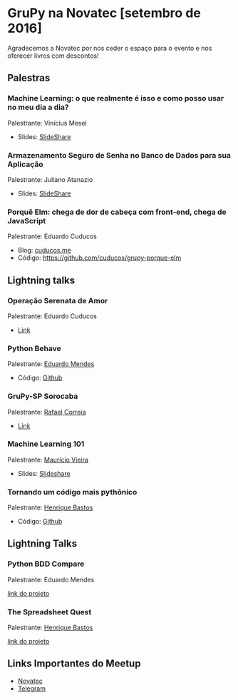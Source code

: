 # GruPy na Novatec [setembro de 2016]

Agradecemos a Novatec por nos ceder o espaço para o evento e nos oferecer livros com descontos!

## Palestras

### Machine Learning: o que realmente é isso e como posso usar no meu dia a dia?
Palestrante: Vinícius Mesel

* Slides: [SlideShare](http://pt.slideshare.net/ViniciusMesel/machine-learning-o-que-isso)

### Armazenamento Seguro de Senha no Banco de Dados para sua Aplicação
Palestrante: Juliano Atanazio

* Slides: [SlideShare](http://pt.slideshare.net/spjuliano)

### Porquê Elm: chega de dor de cabeça com front-end, chega de JavaScript
Palestrante: Eduardo Cuducos

* Blog: [cuducos.me](http://cuducos.me/2016/09/17/porque-elm.html/)
* Código: https://github.com/cuducos/grupy-porque-elm

## Lightning talks

### Operação Serenata de Amor
Palestrante: Eduardo Cuducos

* [Link](http://catarse.me/serenata)

### Python Behave
Palestrante: [Eduardo Mendes](https://github.com/z4r4tu5tr4/)

* Código: [Github](https://github.com/z4r4tu5tr4/python-bdd-compare)

### GruPy-SP Sorocaba
Palestrante: [Rafael Correia](http://blog.abraseucodigo.com.br/video-12-grupo-de-estudos-python.html)

* [Link](https://groups.google.com/forum/#!forum/python-sorocaba)

### Machine Learning 101
Palestrante: [Maurício Vieira](http://github.com/mauriciovieira)

* Slides: [Slideshare](http://www.slideshare.net/mauriciovieira/machine-learning-101-speakerdeck)

### Tornando um código mais pythônico
Palestrante: [Henrique Bastos](http://github.com/henriquebastos)

* Código: [Github](https://github.com/henriquebastos/the-spreadsheet-quest)

## Lightning Talks

### Python BDD Compare

Palestrante: Eduardo Mendes

[link do projeto](https://github.com/z4r4tu5tr4/python-bdd-compare)

### The Spreadsheet Quest

Palestrante: [Henrique Bastos](http://henriquebastos.net/)

[link do projeto](https://github.com/henriquebastos/the-spreadsheet-quest/)


## Links Importantes do Meetup
- [Novatec](https://novatec.com.br/)
- [Telegram](https://telegram.me/grupysaopaulo)
